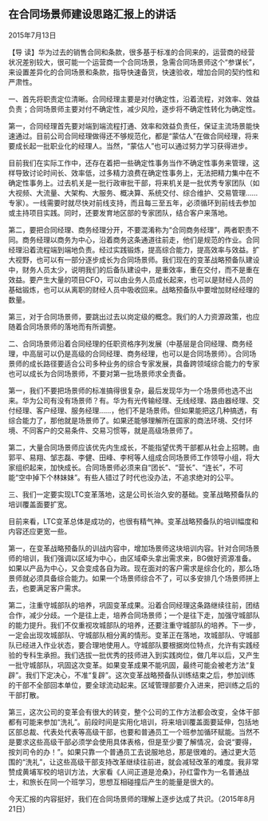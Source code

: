 ## 在合同场景师建设思路汇报上的讲话

2015年7月13日



【导  读】华为过去的销售合同和条款，很多基于标准的合同来的，运营商的经营状况差别较大，很可能一个运营商一个合同场景，急需合同场景师这个“参谋长”，来设置差异化的合同场景和条款，指导快速备货，快速验收，增加合同的契约性和严肃性。



一、首先将职责定位清晰。合同经理主要是对付确定性，沿着流程，对效率、效益负责；合同场景师主要对付不确定性，减少风险，逐步将不确定性转化为确定性。

第一，合同经理首先要对端到端流程打通、效率和效益负责任，保证主流场景能快速通过。目前公司合同经理做得还不够规范化，都是“蒙估人”在做合同经理，将来要成长起一批职业化的经理人。当然，“蒙估人”也可以通过努力学习获得进步。

目前我们在实际工作中，还存在着把一些确定性事务当作不确定性事务来管理，这样导致讨论时间长、效率低，过多精力浪费在确定性事务上，无法把精力集中在不确定性事务上。过去机关是一批行政审批干部，将来机关是一批优秀专家团队（如大视频、大流量、大架构、大服务、概决算、系统交付、综合维护、交易管理……专家）。一线需要时就尽快对前线支持，而且每三至五年，必须循环到前线去参加或主持项目实践。同时，还要发育地区部的专家团队，结合客户来落地。

第二，要把合同经理、商务经理分开，不要混淆称为“合同商务经理”，两者职责不同。商务经理以商务为中心，沿着商务这条通道往前走，他们是规范的作业。合同经理沿着流程端到端地负责。经过实践锻炼，提高综合能力，提高效率与效益。扩大视野，也可以有一部分逐步成长为合同场景师。我们现在的变革战略预备队建设中，财务人员太少，说明我们的后备队建设中，是重效率，重在交付，而不是重在效益。要产生大量的项目CFO，可以由业务人员成长起来，也可以是财经人员的基础锻炼，也可以从离职的财经人员中吸收回来。战略预备队中要增加财经经理的数量。

第三，对于合同场景师，要跳出过去以岗定级的概念。我们的人力资源政策，也应随着合同场景师的落地而有所调整。

二、合同场景师沿着合同经理的任职资格序列发展（中基层是合同经理、商务经理，中高层可以仍是高级的合同经理、商务经理，也可以是合同场景师）。合同场景师的成长路径要适合公司多种业务的综合专家发展，具备跨领域综合能力的专家也可以成长为合同场景师，不要对第一批场景师求全责备。

第一，我们不要把场景师的标准搞得很复杂，最后发现华为一个场景师也选不出来。华为公司有没有场景师？有。华为有光传输经理、无线经理、路由器经理、交付经理、客户经理、服务经理……，他们不是场景师。但如果能把这几种搞透，有综合能力了，那他就是场景师了。如果还能够理解所在国家的商法环境、交付环境、不同客户的交易条件、交易习惯等，就是高级场景师了。

第二，大量合同场景师应该优先内生成长，不能指望优秀干部都从社会上招聘。由郭平、易翔、邹志磊、李健、田峰、李柯等人组成合同场景师工作领导小组，将大家组织起来，加快成长。合同场景师必须来自“团长”、“营长”、“连长”，不可能“空中掉下个林妹妹”。有些人错过了时代也没办法，不追求绝对的公平。

三、我们一定要实现LTC变革落地，这是公司长治久安的基础。变革战略预备队的培训覆盖面要扩宽。

目前来看，LTC变革总体是成功的，也很有精气神。变革战略预备队的培训幅度和内容还应更宽一些。

第一，在变革战略预备队的训战内容中，增加场景师这块培训内容。针对合同场景师的培训，我们强调以区域为中心，由区域牵头拿出需求来，BG做好资源准备。如果以产品为中心，又会变成各自为政。现在面对的客户需求是综合化的，那么场景师就必须具备综合能力。如果一个场景师综合不了，可以多安排几个场景师拼上去，也要满足客户需求。

第二，注重守城部队的培养，巩固变革成果。沿着合同经理这条路继续往前，团结合作，减少分歧。一个是往上走，培养合同场景师；一个是往下走，加强守城部队的能力提升。我们不仅重视攻城部队的培养，还要注重守城部队的培养。下一步，一定会出现攻城部队、守城部队相分离的情形。变革正在落地，攻城部队、守城部队已经进入作业状态，要合理地使用人。守城部队要根据岗位特点，允许有实践经验的专科生承担。我们选拔一批优秀的技师进入到实践岗位，做几年以后，又产生一批守城部队，巩固这次变革。如果变革成果不能巩固，最终可能会被老方法“复辟”。我们下定决心，不准“复辟”。这次变革战略预备队训练结束之后，参加训练的干部不全部回本单位，要全球流动起来。区域管理部要介入进来，把训练之后的干部打散。

第三，这次公司的变革会有很大的转变，整个公司的工作方法都会改变，全体干部都有可能来参加“洗礼”。前段时间是实用化培训，将来培训覆盖面要延伸，包括地区部总裁、代表处代表等高级干部，也要和普通员工一个班参加循环赋能。当然不是要求这些高级干部必须学会使用具体表格，但是至少要了解情况，会说“要得，按刘司令的办！”。如果只靠一个普通员工去说服地总，那是很难的。通过更大范围的“洗礼”，让这些高级干部支持改革继续往前进，就会减轻改革的难度。我非常赞成黄埔军校的培训方法，大家看《人间正道是沧桑》，孙红雷作为一名普通战士，和旅长在同一个班学习，思想互相碰撞后产生的能量是很大的。

 今天汇报的内容挺好，我们在合同场景师的理解上逐步达成了共识。（2015年8月21日）
